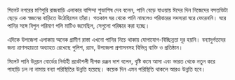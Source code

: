 সিলেট নগরের মণিপুরি রাজবাড়ি এলাকার বাসিন্দা শুভা‌শিষ দেব বলেন, পা‌নি বেড়ে যাওয়ায় ঈদের দিন নিজেদের বসতভিটা ছেড়ে এক স্বজনের বাড়িতে উঠেছিলেন তাঁরা। গতকাল ঘর থেকে পানি নামলেও পরিবারের সদস্যরা ঘরে ফেরেননি। ঘরে পানির সঙ্গে বিপুল পরিমাণ পলি মাটিও জমে‌ছিল, সেগুলো প‌রিষ্কার করা হচ্ছে।

এদিকে উপজেলা এলাকায় অনেক গ্রামীণ রাস্তা এখনো পানির নিচে থাকায় যোগাযোগ-বিচ্ছিন্নতা দূর হয়নি। বন্যাদুর্গতদের জন্য ত্রাণসহায়তা অব্যাহত রেখেছে পুলিশ, র‌্যাব, উপজেলা প্রশাসনসহ বিভিন্ন ব্যক্তি ও প্রতিষ্ঠান।

সিলেট পা‌নি উন্নয়ন বোর্ডের নির্বাহী প্রকৌশলী দীপক রঞ্জন দাশ বলেন, বৃষ্টি কমে আসা এবং ভারত থেকে নতুন করে পাহাড়ি ঢল না নামায় বন‌্যা পরিস্থিতির উন্নতি হয়েছে। কয়েক দিন এমন পরিস্থিতি থাকলে আরও উন্নতি হবে।
